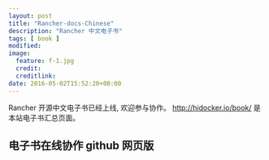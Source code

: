 ```yaml
---
layout: post
title: "Rancher-docs-Chinese"
description: "Rancher 中文电子书"
tags: [ book ]
modified: 
image:
  feature: f-1.jpg
  credit: 
  creditlink: 
date: 2016-05-02T15:52:20+00:00
---
```

Rancher 开源中文电子书已经上线, 欢迎参与协作。
http://hidocker.io/book/ 是本站电子书汇总页面。

## 电子书在线协作 github 网页版






